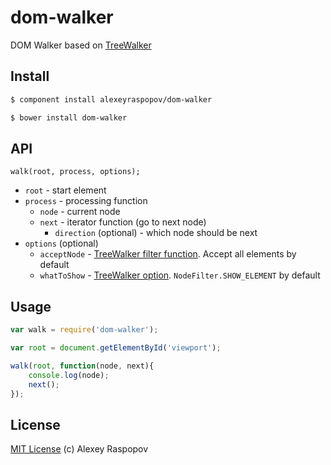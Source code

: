 # dom-walker

DOM Walker based on [TreeWalker](https://developer.mozilla.org/en-US/docs/Web/API/TreeWalker)

## Install

```bash
$ component install alexeyraspopov/dom-walker
```

```bash
$ bower install dom-walker
```

## API

	walk(root, process, options);

 * `root` - start element
 * `process` - processing function
   * `node` - current node
   * `next` - iterator function (go to next node)
     * `direction` (optional) - which node should be next
 * `options` (optional)
   * `acceptNode` - [TreeWalker filter function](https://developer.mozilla.org/en-US/docs/Web/API/TreeWalker.filter). Accept all elements by default
   * `whatToShow` - [TreeWalker option](https://developer.mozilla.org/en-US/docs/Web/API/TreeWalker.whatToShow). `NodeFilter.SHOW_ELEMENT` by default

## Usage

```javascript
var walk = require('dom-walker');

var root = document.getElementById('viewport');

walk(root, function(node, next){
	console.log(node);
	next();
});
```

## License

[MIT License](http://en.wikipedia.org/wiki/MIT_License) (c) Alexey Raspopov
